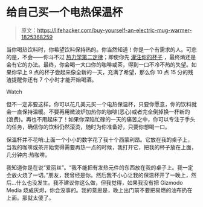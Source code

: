 # 给自己买一个电热保温杯

> 原文：<https://lifehacker.com/buy-yourself-an-electric-mug-warmer-1825368259>

当你喝热饮料时，你希望饮料保持热的。你当然知道！你是一个有需求的人。可悲的是，不会——你斗不过 [热力学第二定律](https://en.wikipedia.org/wiki/Second_law_of_thermodynamics)；即使你先 [灌注你的杯子](https://lifehacker.com/keep-your-coffee-warm-by-priming-your-mug-with-hot-wate-1684617492) ，最终熵还是会有它的办法。最终，你会喝一大口你的咖啡或茶，得到一口不冷不热的失望。如果你早上 9 点的杯子尝起来像全新的一天，充满了希望，那么你 10 点 15 分的残渣提醒你还有 7 个小时才能开始喝酒。

Watch

但不一定非要这样。你可以花几美元买一个电热保温杯，只要你愿意，你的饮料就会一直保持温暖。不要再用微波炉加热你的咖啡(恶心)或者完全倒掉换一杯新的(浪费)。再也不用起床了！如果你深陷忙碌的一天的痛苦之中，你可以专注于手头的任务，确信你的饮料仍然滚烫，随时为你准备好，只要你想喝一口。

保温杯并不花哨:上面一个小小的数字花了我十个西蒙利昂。它放在我的桌子上，当我的咖啡或茶开始觉得需要再热一点的时候，我打开它，把我的杯子放在上面，几分钟内:热咖啡。

我知道你是在说“爱丽丝”。“我不能把有发热元件的东西放在我的桌子上。我一定会放火烧了一切。”朋友，我曾经是你。然后我不小心让我的保温杯开了一晚上，然后…什么也没发生。我不建议你这么做，但我觉得，如果我没有把 Gizmodo Media 烧成灰烬，你会没事的。我的意思是，晚上出门前不要把易燃的油布扔在上面。那就太傻了。
